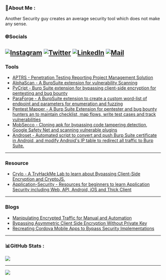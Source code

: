 ### 💫About Me :
Another Security guy creates an average security tool which does not make any sense. 

### 🌐Socials
[![Instagram](https://img.shields.io/badge/Instagram-%23E4405F.svg?logo=Instagram&logoColor=white)](https://instagram.com/souravkalal)
[![Twitter](https://img.shields.io/badge/X%20Twitter-%23000000.svg?logo=X&logoColor=white)](https://twitter.com/Ano_F_) 
[![LinkedIn](https://img.shields.io/badge/LinkedIn-%230077B5.svg?logo=LinkedIn&logoColor=white)](https://linkedin.com/in/sourav-kalal) 
[![Mail](https://img.shields.io/badge/Gmail-%23D14836.svg?logo=Gmail&logoColor=white)](mailto:kalalsourav20@gmail.com) 
---
### Tools

- [APTRS - Penetration Testing Reporting Project Management Solution ](https://github.com/APTRS/APTRS "APTRS - Penetration Testing Reporting Project Manag,ent Solution ")
- [AlphaScan - A BurpSuite extension for vulnerability Scanning](https://github.com/Anof-cyber/AlphaScan "- AlphaScan - A BurpSuite extension for vulnerability Scanning")
- [PyCript - Burp Suite extension for bypassing client-side encryption for pentesting and bug bounty](https://github.com/Anof-cyber/PyCript "PyCript - Burp Suite extension for bypassing client-side encryption for pentesting and bug bounty")
- [ParaForge - A BurpSuite extension to create a custom word-list of endpoint and parameters for enumeration and fuzzing](https://github.com/Anof-cyber/ParaForge "- ParaForge - A BurpSuite extension to create a custom word-list of endpoint and parameters for enumeration and fuzzing")
- [Pentest Mapper - A Burp Suite Extension for pentester and bug bounty hunters an to maintain checklist, map flows, write test cases and track vulnerabilities](https://github.com/Anof-cyber/Pentest-Mapper "Pentest Mapper - A Burp Suite Extension for pentester and bug bounty hunters an to maintain checklist, map flows, write test cases and track vulnerabilities")
- [MobSecco - Cloning apk for bypassing code tampering detection, Google Safety Net and scanning vulnerable plugins](https://github.com/Anof-cyber/MobSecco "MobSecco - Cloning apk for bypassing code tampering detection, Google Safety Net and scanning vulnerable plugins")
- [Androset - Automated script to convert and push Burp Suite certificate in Android, and modify Android's IP table to redirect all traffic to Burp Suite.](https://github.com/Anof-cyber/Androset "Androset - Automated script to convert and push Burp Suite certificate in Android, and modify Android's IP table to redirect all traffic to Burp Suite.")

---
### Resource
- [Crylo - A TryHackMe Lab to learn about Bypassing Client-Side Encryption and CryptoJS.](https://tryhackme.com/room/crylo4a "Crylo - A TryHackMe Lab to learn about Bypassing Client-Side Encryption and CryptoJS.")
- [Application-Security - Resources for beginners to learn Application Security including Web, API, Android, iOS and Thick Client](https://github.com/Anof-cyber/Application-Security "Application-Security - Resources for beginners to learn Application Security including Web, API, Android, iOS and Thick Client")
---
### Blogs

- [Manipulating Encrypted Traffic for Manual and Automation](https://infosecwriteups.com/manipulating-encrypted-traffic-using-pycript-b637612528bb "Manipulating Encrypted Traffic for Manual and Automation")
- [Bypassing Asymmetric Client Side Encryption Without Private Key](https://infosecwriteups.com/bypassing-asymmetric-client-side-encryption-without-private-key-822ed0d8aeb6 "Bypassing Asymmetric Client Side Encryption Without Private Key")
- [Recreating Cordova Mobile Apps to Bypass Security Implementations](https://medium.com/bugbountywriteup/recreating-cordova-mobile-apps-to-bypass-security-implementations-8845ff7bdc58 "Recreating Cordova Mobile Apps to Bypass Security Implementations")


---









### 📊GitHub Stats :
![](https://github-readme-stats.vercel.app/api/top-langs/?username=Anof-cyber&langs_count=8&theme=radical&hide_border=false&include_all_commits=true&count_private=true&layout=compact)


---
[![](https://visitcount.itsvg.in/api?id=Anof-cyber&icon=0&color=0)](https://visitcount.itsvg.in)
